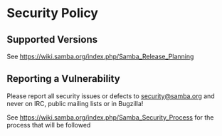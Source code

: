 # Security Policy

## Supported Versions

See https://wiki.samba.org/index.php/Samba_Release_Planning

## Reporting a Vulnerability

Please report all security issues or defects to security@samba.org and never on IRC, public mailing lists or in Bugzilla! 

See https://wiki.samba.org/index.php/Samba_Security_Process for the process that will be followed
